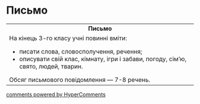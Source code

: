 <div id="hypercomments_widget" class="js-hypercomments-widget invisible"></div>

# Письмо

<table>
  <tr>
    <td align="center"><b>Письмо</b></td>
  </tr>
<td style="vertical-align:top !important;">
На кінець 3-го класу учні повинні вміти:
<ul>
<li>писати слова, словосполучення, речення;</li>
<li>описувати свій клас, кімнату, ігри і забави, погоду, сім’ю, свято, людей, тварин.</li>
</ul>
Обсяг письмового повідомлення — 7-8 речень.<br>
</td>
</table>

<div class="js-hypercomments-container">
    <a href="http://hypercomments.com" class="hc-link" title="comments widget">comments powered by HyperComments</a>
</div>